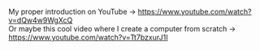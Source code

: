 My proper introduction on YouTube -> https://www.youtube.com/watch?v=dQw4w9WgXcQ  
Or maybe this cool video where I create a computer from scratch -> https://www.youtube.com/watch?v=Tt7bzxurJ1I
